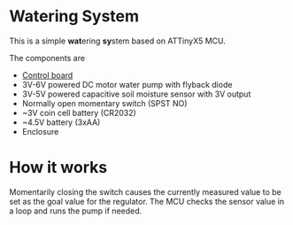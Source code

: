 # Watering System #

This is a simple **wat**ering **sy**stem based on ATTinyX5 MCU.

The components are

- [Control board](https://easyeda.com/Alex079/watsy-v2 "Schematic and PCB")
- 3V-6V powered DC motor water pump with flyback diode
- 3V-5V powered capacitive soil moisture sensor with 3V output
- Normally open momentary switch (SPST NO)
- ~3V coin cell battery (CR2032)
- ~4.5V battery (3xAA)
- Enclosure

# How it works #

Momentarily closing the switch causes the currently measured value to be set as the goal value for the regulator. The MCU checks the sensor value in a loop and runs the pump if needed.

